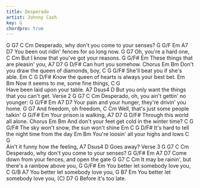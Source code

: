 ```yaml
---
title: Desperado
artist: Johnny Cash
key: G
chordpro: true
---
```

G   G7              C             Cm
Desperado, why don't you come to your senses?
         G   G/F     Em        A7      D7
You been out ridin' fences for so long now.
             G        G7
Oh, you're a hard one, 
                C                Cm
But I know that you've got your reasons. 
      G          G/F#    Em
These things that are pleasin' you, 
    A7       D7       G   D/F#
Can hurt you somehow.
Chorus
          Em                Bm
Don't you draw the queen of diamonds, boy,
       C                 G    G/F#
She'll beat you if she's able.
         Em                   C              G     D/F#
Know the queen of hearts is always your best bet.
       Em                Bm
Now it seems to me, some fine things, 
          C              G  
Have been laid upon your table. 
        A7                                  Dsus4   D
But you only want the things that you can't get.
Verse 2
     G   G7              C             Cm
Desperado, oh, you ain't gettin' no younger: 
         G   G/F#   Em       A7       D7
Your pain and your hunger, they're drivin' you home. 
          G        G7
And freedom, oh freedom,
                C                Cm
Well, that's just some people talkin' 
      G     G/F#    Em
Your prison is walking,
    A7       D7       G   D/F#
Through this world all alone.
Chorus
          Em                Bm
And don't your feet get cold in the winter time? 
       C                 G    G/F#
The sky won't snow, the sun won't shine 
         Em              C              G     D/F#
It's hard to tell the night time from the day 
       Em                Bm
You're loosin' all your highs and lows 
          C              G  
Ain't it funny how the feeling,
        A7       Dsus4   D
Goes away?
Verse 3
     G   G7              C             Cm
Desperado, why don't you come to your senses? 
     G         G/F#    Em        A7       D7
Come down from your fences, and open the gate 
          G      G7              C         Cm
It may be rainin', but there's a rainbow above you, 
           G       G/F#   Em
You better let somebody love you,
           C       G/B  A7 
You better let somebody love you,
           G       B7   Em 
You better let somebody love you, 
(C)         D7        G
Before it's too late. 
